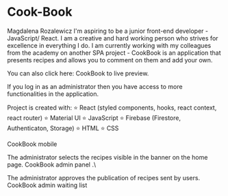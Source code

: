 # Cook-Book
Magdalena Rozalewicz
I'm aspiring to be a junior front-end developer - JavaScript/ React.
I am a creative and hard working person who strives for excellence in everything I do.
I am currently working with my colleagues from the academy on another SPA project - CookBook is an application that presents recipes and allows you to comment on them and add your own.

You can also click here: CookBook to live preview.

If you log in as an administrator then you have access to more functionalities in the application.

Project is created with:
⭐ React (styled components, hooks, react context, react router) ⭐ Material UI ⭐ JavaScript ⭐ Firebase (Firestore, Authenticaton, Storage) ⭐ HTML ⭐ CSS

CookBook mobile

The administrator selects the recipes visible in the banner on the home page. CookBook admin panel .\

The administrator approves the publication of recipes sent by users.
CookBook admin waiting list

